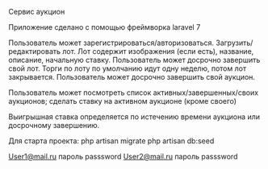 Сервис аукцион

Приложение сделано с помощью фреймворка laravel 7

Пользователь может зарегистрироваться/авторизоваться.
Загрузить/редактировать лот. Лот содержит изображения (если есть), название, описание, начальную ставку.
Пользователь может досрочно завершить свой лот.
Торги по лоту по умолчанию идут одну неделю, потом лот закрывается. Пользователь может досрочно завершить свой аукцион.

Пользователь может посмотреть список активных/завершенных/своих аукционов;
сделать ставку на активном аукционе (кроме своего)

Выигрышная ставка определяется по истечению времени аукциона или досрочному завершению.

Для старта проекта:
	php artisan migrate
	php artisan db:seed

User1@mail.ru пароль passsword
User2@mail.ru пароль passsword
